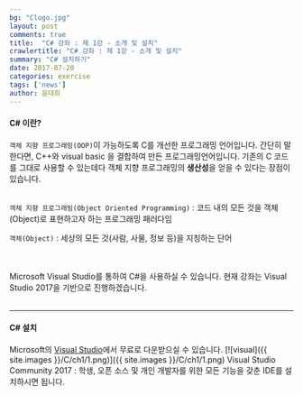 ```yaml
---
bg: "Clogo.jpg"
layout: post
comments: true
title:  "C# 강좌 : 제 1강 - 소개 및 설치"
crawlertitle: "C# 강좌 : 제 1강 - 소개 및 설치"
summary: "C# 설치하기"
date: 2017-07-20
categories: exercise
tags: ['news']
author: 윤대희
---
```

#### C# 이란? ####
`객체 지향 프로그래밍(OOP)`이 가능하도록 C를 개선한 프로그래밍 언어입니다. 간단히 말한다면, C++와 visual basic 을 결합하여 만든 프로그래밍언어입니다. 기존의 C 코드를 그대로 사용할 수 있는데다 객체 지향 프로그래밍의 **생산성**을 얻을 수 있다는 장점이 있습니다.
<br><br>

`객체 지향 프로그래밍(Object Oriented Programming)` : 코드 내의 모든 것을 객체(Object)로 표현하고자 하는 프로그래밍 패러다임

`객체(Object)` : 세상의 모든 것(사람, 사물, 정보 등)을 지칭하는 단어

<br><br>
Microsoft Visual Studio를 통하여 C#을 사용하실 수 있습니다. 현재 강좌는 Visual Studio 2017을 기반으로 진행하겠습니다.
<br><br>

----------
#### C# 설치 ####

Microsoft의 [Visual Studio][download]에서 무료로 다운받으실 수 있습니다.
[![visual]({{ site.images }}/C/ch1/1.png)]({{ site.images }}/C/ch1/1.png)
Visual Studio Community 2017 : 학생, 오픈 소스 및 개인 개발자를 위한 모든 기능을 갖춘 IDE를 설치하시면 됩니다.


[download]: https://www.visualstudio.com/ko/

